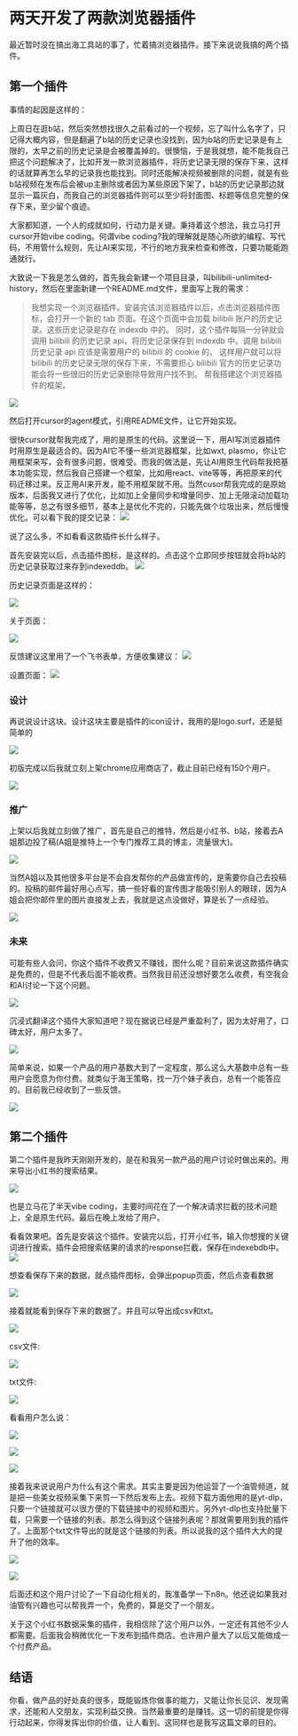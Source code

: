# 两天开发了两款浏览器插件

最近暂时没在搞出海工具站的事了，忙着搞浏览器插件。接下来说说我搞的两个插件。

## 第一个插件

事情的起因是这样的：

上周日在逛b站，然后突然想找很久之前看过的一个视频，忘了叫什么名字了，只记得大概内容，但是翻遍了b站的历史记录也没找到，因为b站的历史记录是有上限的，太早之前的历史记录是会被覆盖掉的。很懊恼，于是我就想，能不能我自己把这个问题解决了，比如开发一款浏览器插件，将历史记录无限的保存下来，这样的话就算再怎么早的记录我也能找到。同时还能解决视频被删除的问题，就是有些b站视频在发布后会被up主删除或者因为某些原因下架了，b站的历史记录那边就显示一篇灰白，而我自己的浏览器插件则可以至少将封面图、标题等信息完整的保存下来，至少留个痕迹。

大家都知道，一个人的成就如何，行动力是关键。秉持着这个想法，我立马打开cursor开始vibe coding。何谓vibe coding?我的理解就是随心所欲的编程、写代码，不用管什么规则，先让AI来实现，不行的地方我来检查和修改，只要功能能跑通就行。

大致说一下我是怎么做的，首先我会新建一个项目目录，叫bilibili-unlimited-history，然后在里面新建一个README.md文件，里面写上我的需求：

> 我想实现一个浏览器插件。安装完该浏览器插件以后，点击浏览器插件图标，会打开一个新的 tab 页面。在这个页面中会加载 bilibili 账户的历史记录。这些历史记录是存在 indexdb 中的。
> 同时，这个插件每隔一分钟就会调用 bilibili 的历史记录 api，将历史记录保存到 indexdb 中。调用 bilibili 历史记录 api 应该是需要用户的 bilibili 的 cookie 的。
> 这样用户就可以将 bilibili 的历史记录无限的保存下来，不需要担心 bilibili 官方的历史记录功能会将一些很旧的历史记录删除导致用户找不到。
> 帮我搭建这个浏览器插件的框架。

![](https://cdn.mundane.ink/202504272120048.png)

然后打开cursor的agent模式，引用README文件，让它开始实现。

很快cursor就帮我完成了，用的是原生的代码。这里说一下，用AI写浏览器插件时用原生是最适合的。因为AI它不懂一些浏览器框架，比如wxt, plasmo，你让它用框架来写，会有很多问题，很难受。而我的做法是，先让AI用原生代码帮我把基本功能实现，然后我自己搭建一个框架，比如用react、vite等等，再把原来的代码迁移过来。反正用AI来开发，能不用框架就不用。当然cusor帮我完成的是原始版本，后面我又进行了优化，比如加上全量同步和增量同步、加上无限滚动加载功能等等，总之有很多细节，基本上是优化不完的，只能先做个垃圾出来，然后慢慢优化。可以看下我的提交记录：
![](https://cdn.mundane.ink/202504272129173.png)

说了这么多，不如看看这款插件长什么样子。

首先安装完以后，点击插件图标，是这样的。点击这个立即同步按钮就会将b站的历史记录获取过来存到indexeddb。
![](https://cdn.mundane.ink/202504272133747.png)

历史记录页面是这样的：

![](https://cdn.mundane.ink/202504272136573.png)

关于页面：

![](https://cdn.mundane.ink/202504272137839.png)

反馈建议这里用了一个飞书表单，方便收集建议：
![](https://cdn.mundane.ink/202504272137764.png)

设置页面：
![](https://cdn.mundane.ink/202504272138895.png)



### 设计

再说说设计这块。设计这块主要是插件的icon设计，我用的是logo.surf，还是挺简单的

![](https://cdn.mundane.ink/202504272147424.png)

初版完成以后我就立刻上架chrome应用商店了，截止目前已经有150个用户。

![](https://cdn.mundane.ink/202504272212032.png)

### 推广

上架以后我就立刻做了推广，首先是自己的推特，然后是小红书、b站，接着去A姐那边投了稿(A姐是推特上一个专门推荐工具的博主，流量很大)。

![](https://cdn.mundane.ink/202504272218702.png)

当然A姐以及其他很多平台是不会自发帮你的产品做宣传的，是需要你自己去投稿的。投稿的邮件最好用心点写，搞一些好看的宣传图才能吸引别人的眼球，因为A姐会把你邮件里的图片直接发上去，我就是这点没做好，算是长了一点经验。

![](https://cdn.mundane.ink/202504272220880.png)

### 未来

可能有些人会问，你这个插件不收费又不赚钱，图什么呢？目前来说这款插件确实是免费的，但是不代表后面不能收费。当然我目前还没想好要怎么收费，有空我会和AI讨论一下这个问题。

![](https://cdn.mundane.ink/202504272228523.png)

沉浸式翻译这个插件大家知道吧？现在据说已经是严重盈利了，因为太好用了，口碑太好，用户太多了。

![](https://cdn.mundane.ink/202504272230014.png)

简单来说，如果一个产品的用户基数大到了一定程度，那么这么大基数中总有一些用户会愿意为你付费。就类似于海王策略，找一万个妹子表白，总有一个能答应的。目前我已经收到了一些反馈。

![](https://cdn.mundane.ink/202504272235432.png)

## 第二个插件

第二个插件是我昨天刚刚开发的，是在和我另一款产品的用户讨论时做出来的。用来导出小红书的搜索结果。

![](https://cdn.mundane.ink/202504272239496.jpg)

也是立马花了半天vibe coding，主要时间花在了一个解决请求拦截的技术问题上，全是原生代码。最后在晚上发给了用户。

看看效果吧。首先是安装这个插件。安装完以后，打开小红书，输入你想搜的关键词进行搜索。插件会把搜索结果的请求的response拦截，保存在indexebdb中。
![](https://cdn.mundane.ink/202504272242365.png)

想查看保存下来的数据，就点插件图标，会弹出popup页面，然后点查看数据

![](https://cdn.mundane.ink/202504272245086.png)

接着就能看到保存下来的数据了。并且可以导出成csv和txt。

![](https://cdn.mundane.ink/202504272247572.png)

csv文件:

![](https://cdn.mundane.ink/202504272248050.png)

txt文件:

![](https://cdn.mundane.ink/202504272250567.png)

看看用户怎么说：

![](https://cdn.mundane.ink/202504272254027.jpg)

![](https://cdn.mundane.ink/202504272254784.jpg)

![](https://cdn.mundane.ink/202504272254497.jpg)

接着我来说说用户为什么有这个需求。其实主要是因为他运营了一个油管频道，就是把一些美女视频采集下来剪一下然后发布上去。视频下载方面他用的是yt-dlp，只要一个链接就可以很方便的下载链接中的视频和图片。另外yt-dlp也支持批量下载，只需要一个链接的列表。那怎么得到这个链接列表呢？那就需要用到我的插件了。上面那个txt文件导出的就是这个链接的列表。所以说我的这个插件大大的提升了他的效率。

![](https://cdn.mundane.ink/202504272257514.jpg)

![](https://cdn.mundane.ink/202504272257657.jpg)

后面还和这个用户讨论了一下自动化相关的，我准备学一下n8n。他还说如果我对油管有兴趣也可以帮我弄一个，免费的，算是交了一个朋友。

关于这个小红书数据采集的插件，我相信除了这个用户以外，一定还有其他不少人都需要。后面我会稍微优化一下发布到插件商店。也许用户量大了以后又能做成一个付费产品。

## 结语

你看，做产品的好处真的很多，既能锻炼你做事的能力，又能让你长见识、发现需求，还能和人交朋友，实现利益交换。当然最重要的是赚钱。这一切的前提是你得行动起来，你得发挥出你的价值，让人看到。这同样也是我写这篇文章的目的。

